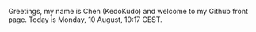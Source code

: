 Greetings, my name is Chen (KedoKudo) and welcome to my Github front page.  Today is Monday, 10 August, 10:17 CEST.